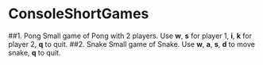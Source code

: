 # ConsoleShortGames
##1. Pong
Small game of Pong with 2 players. Use **w**, **s** for player 1, **i**, **k** for player 2, **q** to quit.
##2. Snake
Small game of Snake. Use **w**, **a**, **s**, **d** to move snake, **q** to quit.